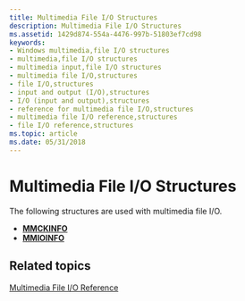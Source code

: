 ```yaml
---
title: Multimedia File I/O Structures
description: Multimedia File I/O Structures
ms.assetid: 1429d874-554a-4476-997b-51803ef7cd98
keywords:
- Windows multimedia,file I/O structures
- multimedia,file I/O structures
- multimedia input,file I/O structures
- multimedia file I/O,structures
- file I/O,structures
- input and output (I/O),structures
- I/O (input and output),structures
- reference for multimedia file I/O,structures
- multimedia file I/O reference,structures
- file I/O reference,structures
ms.topic: article
ms.date: 05/31/2018
---
```


# Multimedia File I/O Structures

The following structures are used with multimedia file I/O.

-   [**MMCKINFO**](https://msdn.microsoft.com/en-us/library/Dd757312(v=VS.85).aspx)
-   [**MMIOINFO**](https://msdn.microsoft.com/en-us/library/Dd757322(v=VS.85).aspx)

## Related topics

<dl> <dt>

[Multimedia File I/O Reference](multimedia-file-i-o-reference.md)
</dt> </dl>

 

 




